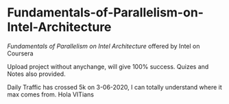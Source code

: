 # Fundamentals-of-Parallelism-on-Intel-Architecture
*Fundamentals of Parallelism on Intel Architecture* offered by Intel on Coursera


Upload project without anychange, will give 100% success.
Quizes and Notes also provided.

Daily Traffic has crossed 5k on 3-06-2020, I can totally understand where it max comes from. Hola VITians
